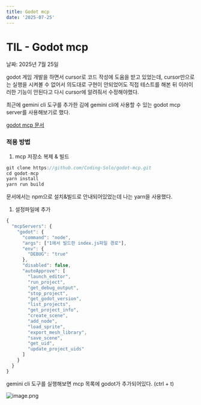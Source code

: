 ```yaml
---
title: Godot mcp
date: '2025-07-25'
---
```

# TIL - Godot mcp

날짜: 2025년 7월 25일

godot 게임 개발을 하면서 cursor로 코드 작성에 도움을 받고 있었는데, cursor만으로는 실행을 시켜볼 수 없어서 의도대로 구현이 안되었어도 직접 테스트를 해본 뒤 이러이러한 기능이 안된다고 다시 cursor에 알려줘서 수정해야했다.

최근에 gemini cli 도구를 추가한 김에 gemini cli에 사용할 수 있는 godot mcp server를 사용해보기로 했다.

[godot mcp 문서](https://glama.ai/mcp/servers/@Coding-Solo/godot-mcp?locale=ko-KR)

### 적용 방법

1. mcp 저장소 복제 & 빌드

```jsx
git clone https://github.com/Coding-Solo/godot-mcp.git
cd godot-mcp
yarn install
yarn run build
```

문서에서는 npm으로 설치&빌드로 안내되어있었는데 나는 yarn을 사용했다.

1. 설정파일에 추가

```jsx
{
  "mcpServers": {
    "godot": {
      "command": "node",
      "args": ["1에서 빌드한 index.js파일 경로"],
      "env": {
        "DEBUG": "true"
      },
      "disabled": false,
      "autoApprove": [
        "launch_editor",
        "run_project",
        "get_debug_output",
        "stop_project",
        "get_godot_version",
        "list_projects",
        "get_project_info",
        "create_scene",
        "add_node",
        "load_sprite",
        "export_mesh_library",
        "save_scene",
        "get_uid",
        "update_project_uids"
      ]
    }
  }
}
```

gemini cli 도구를 실행해보면 mcp 목록에 godot가 추가되어있다. (ctrl + t)

![image.png](TIL%20-%20Godot%20mcp%2023baaeb09ae18002860ad3bc0e639d70/image.png)
